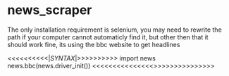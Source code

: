 # news_scraper

The only installation requirement is selenium, you may need to rewrite the path if your computer cannot automaticly find it,
but other then that it should work fine, its using the bbc website to get headlines



<<<<<<<<<<|_SYNTAX_|>>>>>>>>>>
import news
news.bbc(news.driver_init())
<<<<<<<<<<<<<<<>>>>>>>>>>>>>>>
